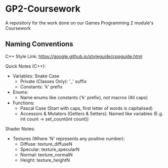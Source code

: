 # GP2-Coursework
 A repository for the work done on our Games Programming 2 module's Coursework


## Naming Conventions
C++ Style Link: https://google.github.io/styleguide/cppguide.html

Quick Notes (C++):
- Variables: Snake Case
	- Private (Classes Only): '_' suffix
	- Constants: 'k' prefix
- Enums:
	- Name enums like constants ('k' prefix), not macros (All caps)
- Functions:
	- Pascal Case (Start with caps, first letter of words is capitalised)
	- Accessors & Mutators (Getters & Setters): Named like variables (E.g. int count -> set_count(int count))


Shader Notes:
- Textures (Where 'N' represents any positive number):
	- Diffuse:	texture_diffuseN
	- Specular:	texture_specularN
	- Normal:	texture_normalN
	- Height:	texture_heightN